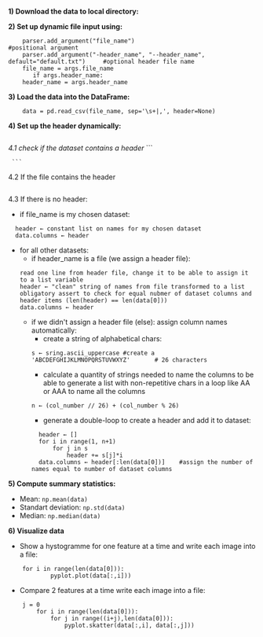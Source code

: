 **1) Download the data to local directory:**

**2) Set up dynamic file input using:**
```
	parser.add_argument("file_name")    						#positional argument
	parser.add_argument("-header_name", "--header_name", default="default.txt") 	#optional header file name
	file_name = args.file_name
	   if args.header_name:
	header_name = args.header_name
```
**3) Load the data into the DataFrame:**
```
	data = pd.read_csv(file_name, sep='\s+|,', header=None)
```
**4) Set up the header dynamically:**
```
```
_4.1 check if the dataset contains a header_
     ```
     
     ```
4.2 If the file contains the header
```

```
4.3 If there is no header:
  * if file_name is my chosen dataset:
  ```
	header ← constant list on names for my chosen dataset
	data.columns ← header 						
  ```
  * for all other datasets:
    - if header_name is a file (we assign a header file):
    ```
  	read one line from header file, change it to be able to assign it to a list variable
  	header ← "clean" string of names from file transformed to a list
  	obligatory assert to check for equal nubmer of dataset columns and header items (len(header) == len(data[0]))
  	data.columns ← header 						
    ```
    - if we didn't assign a header file (else): assign column names automatically:
      * create a string of alphabetical chars:
      ```
      s ← sring.ascii_uppercase #create a 'ABCDEFGHIJKLMNOPQRSTUVWXYZ'		 # 26 characters   
      ```
      * calculate a quantity of strings needed to name the columns to be able to generate a list with non-repetitive chars in a loop like AA or AAA to name all the columns
      ```
      n ← (col_number // 26) + (col_number % 26)
      ```
      * generate a double-loop to create a header and add it to dataset:
      ```
    	header ← []
        for i in range(1, n+1)
            for j in s
                header += s[j]*i
        data.columns ← header[:len(data[0])] 	#assign the number of names equal to number of dataset columns
      ```
	
**5) Compute summary statistics:**
* Mean: `np.mean(data)`
* Standart deviation: `np.std(data)`
* Median: `np.median(data)`
	
**6) Visualize data**
* Show a hystogramme for one feature at a time and write each image into a file:
```
	for i in range(len(data[0])):
            pyplot.plot(data[:,i]))
```
* Compare 2 features at a time write each image into a file:
```
	j = 0
        for i in range(len(data[0])):
            for j in range((i+j),len(data[0])):
                pyplot.skatter(data[:,i], data[:,j]))
```
				

